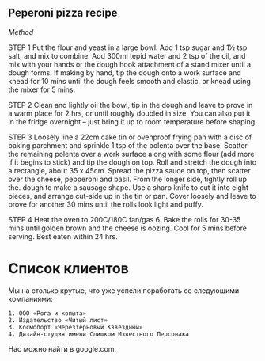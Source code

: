 ## Peperoni pizza recipe

*Method*

STEP 1
Put the flour and yeast in a large bowl. Add 1 tsp sugar and 1½ tsp salt, and mix to combine. Add 300ml tepid water and 2 tsp of the oil, and mix with your hands or the dough hook attachment of a stand mixer until a dough forms. If making by hand, tip the dough onto a work surface and knead for 10 mins until the dough feels smooth and elastic, or knead using the mixer for 5 mins.

STEP 2
Clean and lightly oil the bowl, tip in the dough and leave to prove in a warm place for 2 hrs, or until roughly
doubled in size. You can also put it in the fridge overnight – just bring it up to room temperature before shaping.

STEP 3
Loosely line a 22cm cake tin or ovenproof frying pan with a disc of baking parchment and sprinkle 1 tsp of the polenta over the base. Scatter the remaining polenta over a work surface along with some flour (add more if it begins to stick) and tip the dough on top. Roll and stretch the dough into a rectangle, about 35 x 45cm. Spread the pizza sauce on top, then scatter over the cheese, pepperoni and basil. From the longer side, tightly roll up the. dough to make a sausage shape. Use a sharp knife to cut it into eight pieces, and arrange cut-side up in the tin or pan. Cover loosely and leave to prove for another 30 mins until the rolls look light and puffy.

STEP 4
Heat the oven to 200C/180C fan/gas 6. Bake the rolls for 30-35 mins until golden brown and the cheese is oozing. Cool for 5 mins before serving. Best eaten within 24 hrs.

# Список клиентов

Мы на столько крутые, что уже успели поработать со следующими компаниями:

    1. ООО «Рога и копыта»
    2. Издательство «Читый лист»
    3. Космопорт «Черезтерновый Кзвёздный»
    4. Дизайн-студия имени Слишком Известного Персонажа
   
Нас можно найти в google.com.